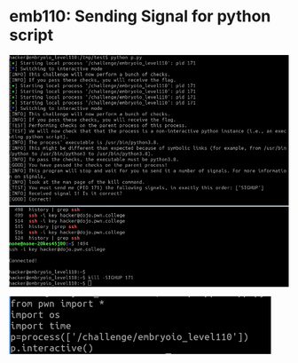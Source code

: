 # emb110: Sending Signal for python script

![So far as I can send signal to that specific process, I get the flag.](<../.gitbook/assets/image (172).png>)

![Prolly there's better way?](<../.gitbook/assets/image (238).png>)
